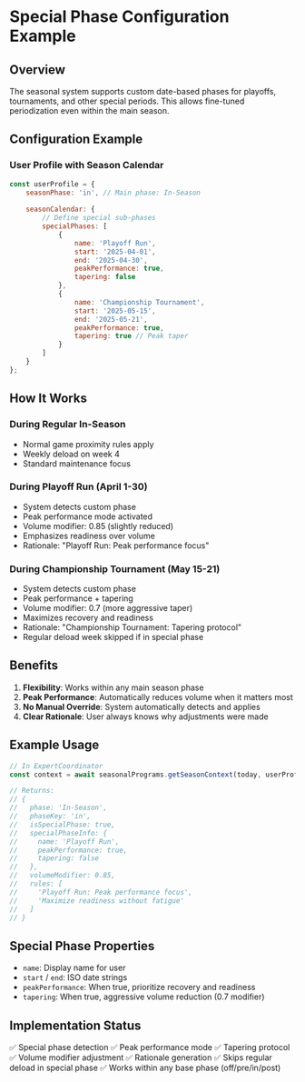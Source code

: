 # Special Phase Configuration Example

## Overview
The seasonal system supports custom date-based phases for playoffs, tournaments, and other special periods. This allows fine-tuned periodization even within the main season.

## Configuration Example

### User Profile with Season Calendar

```javascript
const userProfile = {
    seasonPhase: 'in', // Main phase: In-Season
    
    seasonCalendar: {
        // Define special sub-phases
        specialPhases: [
            {
                name: 'Playoff Run',
                start: '2025-04-01',
                end: '2025-04-30',
                peakPerformance: true,
                tapering: false
            },
            {
                name: 'Championship Tournament',
                start: '2025-05-15',
                end: '2025-05-21',
                peakPerformance: true,
                tapering: true // Peak taper
            }
        ]
    }
};
```

## How It Works

### During Regular In-Season
- Normal game proximity rules apply
- Weekly deload on week 4
- Standard maintenance focus

### During Playoff Run (April 1-30)
- System detects custom phase
- Peak performance mode activated
- Volume modifier: 0.85 (slightly reduced)
- Emphasizes readiness over volume
- Rationale: "Playoff Run: Peak performance focus"

### During Championship Tournament (May 15-21)
- System detects custom phase
- Peak performance + tapering
- Volume modifier: 0.7 (more aggressive taper)
- Maximizes recovery and readiness
- Rationale: "Championship Tournament: Tapering protocol"
- Regular deload week skipped if in special phase

## Benefits

1. **Flexibility**: Works within any main season phase
2. **Peak Performance**: Automatically reduces volume when it matters most
3. **No Manual Override**: System automatically detects and applies
4. **Clear Rationale**: User always knows why adjustments were made

## Example Usage

```javascript
// In ExpertCoordinator
const context = await seasonalPrograms.getSeasonContext(today, userProfile, calendar);

// Returns:
// {
//   phase: 'In-Season',
//   phaseKey: 'in',
//   isSpecialPhase: true,
//   specialPhaseInfo: {
//     name: 'Playoff Run',
//     peakPerformance: true,
//     tapering: false
//   },
//   volumeModifier: 0.85,
//   rules: [
//     'Playoff Run: Peak performance focus',
//     'Maximize readiness without fatigue'
//   ]
// }
```

## Special Phase Properties

- `name`: Display name for user
- `start` / `end`: ISO date strings
- `peakPerformance`: When true, prioritize recovery and readiness
- `tapering`: When true, aggressive volume reduction (0.7 modifier)

## Implementation Status

✅ Special phase detection
✅ Peak performance mode
✅ Tapering protocol  
✅ Volume modifier adjustment
✅ Rationale generation
✅ Skips regular deload in special phase
✅ Works within any base phase (off/pre/in/post)

